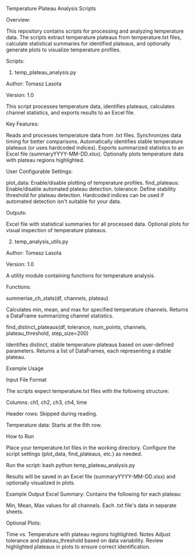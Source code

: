 Temperature Plateau Analysis Scripts

Overview:

This repository contains scripts for processing and analyzing temperature data. The scripts extract temperature plateaus from temperature.txt files, calculate statistical summaries for identified plateaus, 
and optionally generate plots to visualize temperature profiles.

Scripts:

1. temp_plateau_analysis.py
   
Author: Tomasz Lasota

Version: 1.0

This script processes temperature data, identifies plateaus, calculates channel statistics, and exports results to an Excel file.

Key Features:

Reads and processes temperature data from .txt files.
Synchronizes data timing for better comparisons.
Automatically identifies stable temperature plateaus (or uses hardcoded indices).
Exports summarized statistics to an Excel file (summaryYYYY-MM-DD.xlsx).
Optionally plots temperature data with plateau regions highlighted.

User Configurable Settings:

plot_data: Enable/disable plotting of temperature profiles.
find_plateaus: Enable/disable automated plateau detection.
tolerance: Define stability threshold for plateau detection.
Hardcoded indices can be used if automated detection isn't suitable for your data.

Outputs:

Excel file with statistical summaries for all processed data.
Optional plots for visual inspection of temperature plateaus.

2. temp_analysis_utils.py
   
Author: Tomasz Lasota

Version: 1.0

A utility module containing functions for temperature analysis.

Functions:

summerise_ch_stats(df, channels, plateau)

Calculates min, mean, and max for specified temperature channels.
Returns a DataFrame summarizing channel statistics.

find_distinct_plateaus(df, tolerance, num_points, channels, plateau_threshold, step_size=200)

Identifies distinct, stable temperature plateaus based on user-defined parameters.
Returns a list of DataFrames, each representing a stable plateau.


Example Usage

Input File Format

The scripts expect temperature.txt files with the following structure:

Columns: ch1, ch2, ch3, ch4, time

Header rows: Skipped during reading.

Temperature data: Starts at the 6th row.

How to Run

Place your temperature.txt files in the working directory.
Configure the script settings (plot_data, find_plateaus, etc.) as needed.

Run the script:
bash
python temp_plateau_analysis.py  

Results will be saved in an Excel file (summaryYYYY-MM-DD.xlsx) and optionally visualized in plots.

Example Output
Excel Summary: Contains the following for each plateau:

Min, Mean, Max values for all channels.
Each .txt file's data in separate sheets.

Optional Plots:

Time vs. Temperature with plateau regions highlighted.
Notes
Adjust tolerance and plateau_threshold based on data variability.
Review highlighted plateaus in plots to ensure correct identification.


